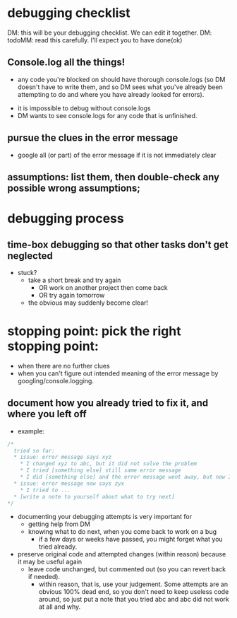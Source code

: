# debugging checklist
DM: this will be your debugging checklist. We can edit it together.
DM: todoMM: read this carefully. I'll expect you to have done(ok)

## Console.log all the things!
* any code you're blocked on should have thorough console.logs (so DM doesn't have to write them, and so DM sees what you've already been attempting to do and where you have already looked for errors).
- it is impossible to debug without console.logs
- DM wants to see console.logs for any code that is unfinished.
## pursue the clues in the error message
* google all (or part) of the error message if it is not immediately clear
## assumptions: list them, then double-check any possible wrong assumptions;

# debugging process

## time-box debugging so that other tasks don't get neglected
- stuck? 
  - take a short break and try again
    - OR work on another project then come back
    - OR try again tomorrow
  - the obvious may suddenly become clear!
# stopping point: pick the right stopping point: 
  * when there are no further clues
  * when you can't figure out intended meaning of the error message by googling/console.logging.
## document how you already tried to fix it, and where you left off
- example:
```js
/*
  tried so far:
  * issue: error message says xyz
    * I changed xyz to abc, but it did not solve the problem
    * I tried [something else] still same error message    
    * I did [something else] and the error message went away, but now I get a different error message
  * issue: error message now says zyx
    * I tried to ...
  * [write a note to yourself about what to try next]
*/
```
- documenting your debugging attempts is very important for
  - getting help from DM
  - knowing what to do next, when you come back to work on a bug
    - if a few days or weeks have passed, you might forget what you tried already.
- preserve original code and attempted changes (within reason) because it may be useful again
  - leave code unchanged, but commented out (so you can revert back if needed).
    - within reason, that is, use your judgement. Some attempts are an obvious 100% dead end, so you don't need to keep useless code around, so just put a note that you tried abc and abc did not work at all and why.
